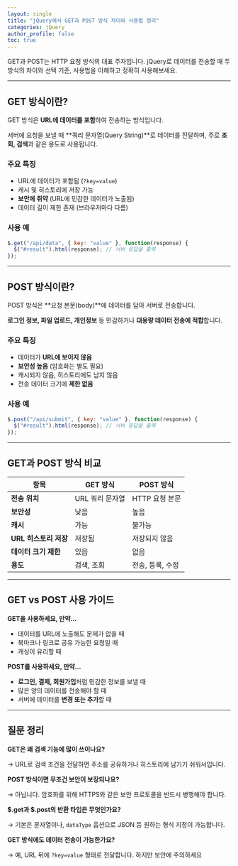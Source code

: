 ```yaml
---
layout: single
title: "jQuery에서 GET과 POST 방식 차이와 사용법 정리"
categories: jQuery
author_profile: false
toc: true
---
```


GET과 POST는 HTTP 요청 방식의 대표 주자입니다. jQuery로 데이터를 전송할 때 두 방식의 차이와 선택 기준, 사용법을 이해하고 정확히 사용해보세요.

------

## GET 방식이란?

GET 방식은 **URL에 데이터를 포함**하여 전송하는 방식입니다.

서버에 요청을 보낼 때 **쿼리 문자열(Query String)**로 데이터를 전달하며, 주로 **조회, 검색**과 같은 용도로 사용됩니다.

### 주요 특징

- URL에 데이터가 포함됨 (`?key=value`)
- 캐시 및 히스토리에 저장 가능
- **보안에 취약** (URL에 민감한 데이터가 노출됨)
- 데이터 길이 제한 존재 (브라우저마다 다름)

### 사용 예

```jsx
$.get("/api/data", { key: "value" }, function(response) {
  $("#result").html(response); // 서버 응답을 출력
});
```

------

## POST 방식이란?

POST 방식은 **요청 본문(body)**에 데이터를 담아 서버로 전송합니다.

**로그인 정보, 파일 업로드, 개인정보** 등 민감하거나 **대용량 데이터 전송에 적합**합니다.

### 주요 특징

- 데이터가 **URL에 보이지 않음**
- **보안성 높음** (암호화는 별도 필요)
- 캐시되지 않음, 히스토리에도 남지 않음
- 전송 데이터 크기에 **제한 없음**

### 사용 예

```jsx
$.post("/api/submit", { key: "value" }, function(response) {
  $("#result").html(response); // 서버 응답을 출력
});
```

------

## GET과 POST 방식 비교

| 항목                  | GET 방식        | POST 방식        |
| --------------------- | --------------- | ---------------- |
| **전송 위치**         | URL 쿼리 문자열 | HTTP 요청 본문   |
| **보안성**            | 낮음            | 높음             |
| **캐시**              | 가능            | 불가능           |
| **URL 히스토리 저장** | 저장됨          | 저장되지 않음    |
| **데이터 크기 제한**  | 있음            | 없음             |
| **용도**              | 검색, 조회      | 전송, 등록, 수정 |

------

## GET vs POST 사용 가이드

**GET을 사용하세요, 만약…**

- 데이터를 URL에 노출해도 문제가 없을 때
- 북마크나 링크로 공유 가능한 요청일 때
- 캐싱이 유리할 때

**POST를 사용하세요, 만약…**

- **로그인, 결제, 회원가입**처럼 민감한 정보를 보낼 때
- 많은 양의 데이터를 전송해야 할 때
- 서버에 데이터를 **변경 또는 추가**할 때

------

## 질문 정리

**GET은 왜 검색 기능에 많이 쓰이나요?**

→ URL로 검색 조건을 전달하면 주소를 공유하거나 히스토리에 남기기 쉬워서입니다.

**POST 방식이면 무조건 보안이 보장되나요?**

→ 아닙니다. 암호화를 위해 HTTPS와 같은 보안 프로토콜을 반드시 병행해야 합니다.

**$.get과 $.post의 반환 타입은 무엇인가요?**

→ 기본은 문자열이나, `dataType` 옵션으로 JSON 등 원하는 형식 지정이 가능합니다.

**GET 방식에도 데이터 전송이 가능한가요?**

→ 예, URL 뒤에 `?key=value` 형태로 전달합니다. 하지만 보안에 주의하세요
